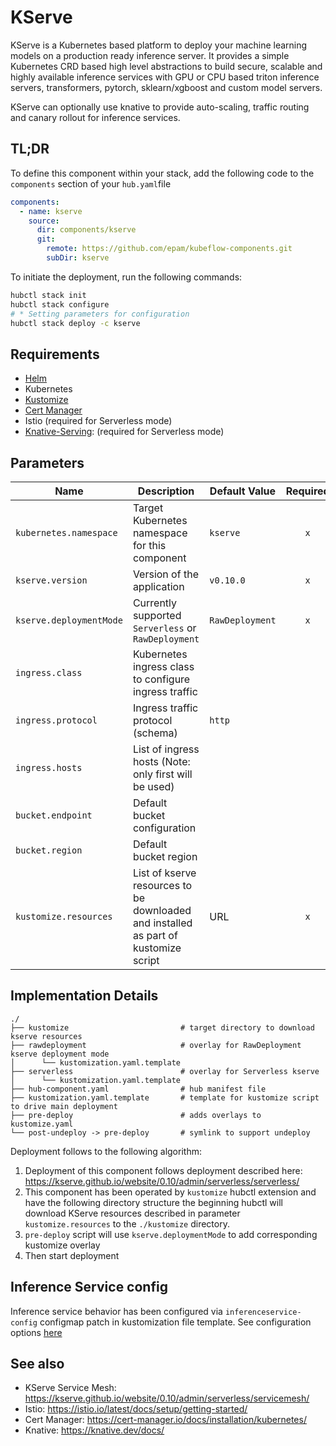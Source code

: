 # KServe

KServe is a Kubernetes based platform to deploy your machine learning models on a production ready inference server. It
provides a simple Kubernetes CRD based high level abstractions to build secure, scalable and highly available inference
services with GPU or CPU based triton inference servers, transformers, pytorch, sklearn/xgboost and custom model
servers.

KServe can optionally use knative to provide auto-scaling, traffic routing and canary rollout for inference services.

## TL;DR

To define this component within your stack, add the following code to the `components` section of your  `hub.yaml`file

```yaml
components:
  - name: kserve
    source:
      dir: components/kserve
      git:
        remote: https://github.com/epam/kubeflow-components.git
        subDir: kserve
```

To initiate the deployment, run the following commands:

```bash
hubctl stack init
hubctl stack configure
# * Setting parameters for configuration 
hubctl stack deploy -c kserve
```

## Requirements

- [Helm](https://helm.sh/docs/intro/install/)
- Kubernetes
- [Kustomize](https://kustomize.io)
- [Cert Manager](https://github.com/epam/hub-kubeflow-components/tree/develop/cert-manager)
- Istio (required for Serverless mode)
- [Knative-Serving](https://github.com/epam/hub-kubeflow-components/tree/develop/knative-serving): (required for
  Serverless mode)

## Parameters

| Name                    | Description                                                                         | Default Value   | Required |
|-------------------------|-------------------------------------------------------------------------------------|-----------------|:--------:|
| `kubernetes.namespace`  | Target Kubernetes namespace for this component                                      | `kserve`        |   `x`    |
| `kserve.version`        | Version of the application                                                          | `v0.10.0`       |   `x`    |
| `kserve.deploymentMode` | Currently supported `Serverless` or `RawDeployment`                                 | `RawDeployment` |   `x`    |
| `ingress.class`         | Kubernetes ingress class to configure ingress traffic                               |                 |          |
| `ingress.protocol`      | Ingress traffic protocol (schema)                                                   | `http`          |          |
| `ingress.hosts`         | List of ingress hosts (Note: only first will be used)                               |                 |          |
| `bucket.endpoint`       | Default bucket configuration                                                        |                 |          |
| `bucket.region`         | Default bucket region                                                               |                 |          |
| `kustomize.resources`   | List of kserve resources to be downloaded and installed as part of kustomize script | URL             |   `x`    |

## Implementation Details

```text
./
├── kustomize                         # target directory to download kserve resources
├── rawdeployment                     # overlay for RawDeployment kserve deployment mode
│      └── kustomization.yaml.template
├── serverless                        # overlay for Serverless kserve 
│      └── kustomization.yaml.template
├── hub-component.yaml                # hub manifest file
├── kustomization.yaml.template       # template for kustomize script to drive main deployment
├── pre-deploy                        # adds overlays to kustomize.yaml
└── post-undeploy -> pre-deploy       # symlink to support undeploy
```

Deployment follows to the following algorithm:

1. Deployment of this component follows deployment described
   here: <https://kserve.github.io/website/0.10/admin/serverless/serverless/>
2. This component has been operated by `kustomize` hubctl extension and have the following directory structure the
   beginning hubctl will download KServe resources described in parameter `kustomize.resources` to the `./kustomize`
   directory.
3. `pre-deploy` script will use `kserve.deploymentMode` to add corresponding kustomize overlay
4. Then start deployment

## Inference Service config

Inference service behavior has been configured via `inferenceservice-config` configmap patch in kustomization file
template.
See configuration options [here](https://github.com/kserve/kserve/blob/master/config/configmap/inferenceservice.yaml)

## See also

* KServe Service Mesh: <https://kserve.github.io/website/0.10/admin/serverless/servicemesh/>
* Istio: <https://istio.io/latest/docs/setup/getting-started/>
* Cert Manager: <https://cert-manager.io/docs/installation/kubernetes/>
* Knative: <https://knative.dev/docs/>
